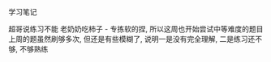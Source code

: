 学习笔记

超哥说练习不能 老奶奶吃柿子 - 专拣软的捏, 所以这周也开始尝试中等难度的题目<br>
上周的题虽然刷够多次, 但还是有些模糊了, 说明一是没有完全理解, 二是练习还不够, 不够熟练<br>
